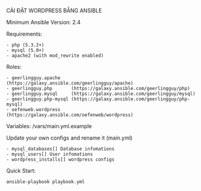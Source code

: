 CÀI ĐẶT WORDPRESS BẰNG ANSIBLE

Minimum Ansible Version: 2.4

Requirements:
    
    - php (5.3.2+)
    - mysql (5.0+)
    - apache2 (with mod_rewrite enabled)

Roles:

    - geerlingguy.apache    (https://galaxy.ansible.com/geerlingguy/apache)
    - geerlingguy.php       (https://galaxy.ansible.com/geerlingguy/php)
    - geerlingguy.mysql     (https://galaxy.ansible.com/geerlingguy/mysql)
    - geerlingguy.php-mysql (https://galaxy.ansible.com/geerlingguy/php-mysql)
    - oefenweb.wordpress    (https://galaxy.ansible.com/oefenweb/wordpress)

Variables: /vars/main.yml.example

Update your own configs and rename it (main.yml)

    - mysql_databases[] Database infomations
    - mysql_users[] User infomations
    - wordpress_installs[] wordpress configs
    
Quick Start:

    ansible-playbook playbook.yml